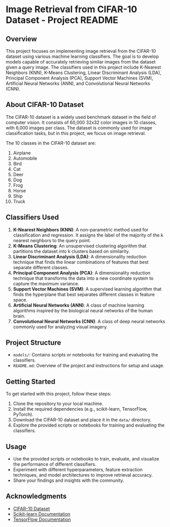 # Image Retrieval from CIFAR-10 Dataset - Project README

## Overview
This project focuses on implementing image retrieval from the CIFAR-10 dataset using various machine learning classifiers. The goal is to develop models capable of accurately retrieving similar images from the dataset given a query image. The classifiers used in this project include K-Nearest Neighbors (KNN), K-Means Clustering, Linear Discriminant Analysis (LDA), Principal Component Analysis (PCA), Support Vector Machines (SVM), Artificial Neural Networks (ANN), and Convolutional Neural Networks (CNN).

## About CIFAR-10 Dataset
The CIFAR-10 dataset is a widely used benchmark dataset in the field of computer vision. It consists of 60,000 32x32 color images in 10 classes, with 6,000 images per class. The dataset is commonly used for image classification tasks, but in this project, we focus on image retrieval.

The 10 classes in the CIFAR-10 dataset are:
1. Airplane
2. Automobile
3. Bird
4. Cat
5. Deer
6. Dog
7. Frog
8. Horse
9. Ship
10. Truck

## Classifiers Used
1. **K-Nearest Neighbors (KNN)**: A non-parametric method used for classification and regression. It assigns the label of the majority of the k nearest neighbors to the query point.
2. **K-Means Clustering**: An unsupervised clustering algorithm that partitions the dataset into k clusters based on similarity.
3. **Linear Discriminant Analysis (LDA)**: A dimensionality reduction technique that finds the linear combinations of features that best separate different classes.
4. **Principal Component Analysis (PCA)**: A dimensionality reduction technique that transforms the data into a new coordinate system to capture the maximum variance.
5. **Support Vector Machines (SVM)**: A supervised learning algorithm that finds the hyperplane that best separates different classes in feature space.
6. **Artificial Neural Networks (ANN)**: A class of machine learning algorithms inspired by the biological neural networks of the human brain.
7. **Convolutional Neural Networks (CNN)**: A class of deep neural networks commonly used for analyzing visual imagery.

## Project Structure
- `models/`: Contains scripts or notebooks for training and evaluating the classifiers.
- `README.md`: Overview of the project and instructions for setup and usage.

## Getting Started
To get started with this project, follow these steps:
1. Clone the repository to your local machine.
2. Install the required dependencies (e.g., scikit-learn, TensorFlow, PyTorch).
3. Download the CIFAR-10 dataset and place it in the `data/` directory.
4. Explore the provided scripts or notebooks for training and evaluating the classifiers.

## Usage
- Use the provided scripts or notebooks to train, evaluate, and visualize the performance of different classifiers.
- Experiment with different hyperparameters, feature extraction techniques, and model architectures to improve retrieval accuracy.
- Share your findings and insights with the community.

## Acknowledgments
- [CIFAR-10 Dataset](https://www.cs.toronto.edu/~kriz/cifar.html)
- [Scikit-learn Documentation](https://scikit-learn.org/stable/documentation.html)
- [TensorFlow Documentation](https://www.tensorflow.org/api_docs)

